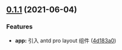 ## [0.1.1](https://github.com/mipawn/react-base/compare/4d183a06f901affa2de4c8dce1effe3df846b8bf...v0.1.1) (2021-06-04)


### Features

* **app:** 引入 antd pro layout 组件 ([4d183a0](https://github.com/mipawn/react-base/commit/4d183a06f901affa2de4c8dce1effe3df846b8bf))



